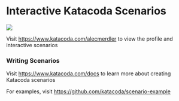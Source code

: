# Interactive Katacoda Scenarios

[![](http://shields.katacoda.com/katacoda/alecmerdler/count.svg)](https://www.katacoda.com/alecmerdler "Get your profile on Katacoda.com")

Visit https://www.katacoda.com/alecmerdler to view the profile and interactive scenarios

### Writing Scenarios
Visit https://www.katacoda.com/docs to learn more about creating Katacoda scenarios

For examples, visit https://github.com/katacoda/scenario-example
